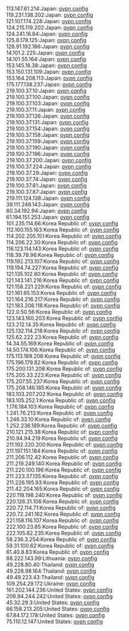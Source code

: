 113.147.61.214:Japan: [ovpn config](vpn/113_147_61_214.ovpn)  
119.231.138.202:Japan: [ovpn config](vpn/119_231_138_202.ovpn)  
121.107.174.228:Japan: [ovpn config](vpn/121_107_174_228.ovpn)  
124.215.119.202:Japan: [ovpn config](vpn/124_215_119_202.ovpn)  
124.241.16.84:Japan: [ovpn config](vpn/124_241_16_84.ovpn)  
125.8.178.125:Japan: [ovpn config](vpn/125_8_178_125.ovpn)  
126.91.192.186:Japan: [ovpn config](vpn/126_91_192_186.ovpn)  
14.101.2.225:Japan: [ovpn config](vpn/14_101_2_225.ovpn)  
14.101.55.164:Japan: [ovpn config](vpn/14_101_55_164.ovpn)  
153.145.18.38:Japan: [ovpn config](vpn/153_145_18_38.ovpn)  
153.150.131.109:Japan: [ovpn config](vpn/153_150_131_109.ovpn)  
153.164.208.113:Japan: [ovpn config](vpn/153_164_208_113.ovpn)  
175.177.138.237:Japan: [ovpn config](vpn/175_177_138_237.ovpn)  
219.100.37.10:Japan: [ovpn config](vpn/219_100_37_10.ovpn)  
219.100.37.100:Japan: [ovpn config](vpn/219_100_37_100.ovpn)  
219.100.37.103:Japan: [ovpn config](vpn/219_100_37_103.ovpn)  
219.100.37.11:Japan: [ovpn config](vpn/219_100_37_11.ovpn)  
219.100.37.126:Japan: [ovpn config](vpn/219_100_37_126.ovpn)  
219.100.37.131:Japan: [ovpn config](vpn/219_100_37_131.ovpn)  
219.100.37.154:Japan: [ovpn config](vpn/219_100_37_154.ovpn)  
219.100.37.158:Japan: [ovpn config](vpn/219_100_37_158.ovpn)  
219.100.37.159:Japan: [ovpn config](vpn/219_100_37_159.ovpn)  
219.100.37.190:Japan: [ovpn config](vpn/219_100_37_190.ovpn)  
219.100.37.196:Japan: [ovpn config](vpn/219_100_37_196.ovpn)  
219.100.37.200:Japan: [ovpn config](vpn/219_100_37_200.ovpn)  
219.100.37.224:Japan: [ovpn config](vpn/219_100_37_224.ovpn)  
219.100.37.29:Japan: [ovpn config](vpn/219_100_37_29.ovpn)  
219.100.37.74:Japan: [ovpn config](vpn/219_100_37_74.ovpn)  
219.100.37.81:Japan: [ovpn config](vpn/219_100_37_81.ovpn)  
219.100.37.87:Japan: [ovpn config](vpn/219_100_37_87.ovpn)  
219.111.124.138:Japan: [ovpn config](vpn/219_111_124_138.ovpn)  
39.111.249.143:Japan: [ovpn config](vpn/39_111_249_143.ovpn)  
60.34.192.94:Japan: [ovpn config](vpn/60_34_192_94.ovpn)  
61.194.151.253:Japan: [ovpn config](vpn/61_194_151_253.ovpn)  
101.235.114.66:Korea Republic of: [ovpn config](vpn/101_235_114_66.ovpn)  
112.160.155.163:Korea Republic of: [ovpn config](vpn/112_160_155_163.ovpn)  
114.202.205.151:Korea Republic of: [ovpn config](vpn/114_202_205_151.ovpn)  
114.206.22.30:Korea Republic of: [ovpn config](vpn/114_206_22_30.ovpn)  
116.123.114.143:Korea Republic of: [ovpn config](vpn/116_123_114_143.ovpn)  
118.39.78.96:Korea Republic of: [ovpn config](vpn/118_39_78_96.ovpn)  
119.192.213.107:Korea Republic of: [ovpn config](vpn/119_192_213_107.ovpn)  
119.194.74.227:Korea Republic of: [ovpn config](vpn/119_194_74_227.ovpn)  
121.135.102.80:Korea Republic of: [ovpn config](vpn/121_135_102_80.ovpn)  
121.143.141.216:Korea Republic of: [ovpn config](vpn/121_143_141_216.ovpn)  
121.158.221.229:Korea Republic of: [ovpn config](vpn/121_158_221_229.ovpn)  
121.161.65.153:Korea Republic of: [ovpn config](vpn/121_161_65_153.ovpn)  
121.164.216.217:Korea Republic of: [ovpn config](vpn/121_164_216_217.ovpn)  
121.183.208.118:Korea Republic of: [ovpn config](vpn/121_183_208_118.ovpn)  
122.0.50.56:Korea Republic of: [ovpn config](vpn/122_0_50_56.ovpn)  
123.143.160.203:Korea Republic of: [ovpn config](vpn/123_143_160_203.ovpn)  
123.212.14.35:Korea Republic of: [ovpn config](vpn/123_212_14_35.ovpn)  
125.132.114.218:Korea Republic of: [ovpn config](vpn/125_132_114_218.ovpn)  
125.62.222.23:Korea Republic of: [ovpn config](vpn/125_62_222_23.ovpn)  
14.34.55.169:Korea Republic of: [ovpn config](vpn/14_34_55_169.ovpn)  
14.50.174.106:Korea Republic of: [ovpn config](vpn/14_50_174_106.ovpn)  
175.113.189.208:Korea Republic of: [ovpn config](vpn/175_113_189_208.ovpn)  
175.196.179.82:Korea Republic of: [ovpn config](vpn/175_196_179_82.ovpn)  
175.200.131.208:Korea Republic of: [ovpn config](vpn/175_200_131_208.ovpn)  
175.205.33.223:Korea Republic of: [ovpn config](vpn/175_205_33_223.ovpn)  
175.207.55.237:Korea Republic of: [ovpn config](vpn/175_207_55_237.ovpn)  
175.208.146.185:Korea Republic of: [ovpn config](vpn/175_208_146_185.ovpn)  
183.103.207.202:Korea Republic of: [ovpn config](vpn/183_103_207_202.ovpn)  
183.105.252.1:Korea Republic of: [ovpn config](vpn/183_105_252_1.ovpn)  
1.176.184.103:Korea Republic of: [ovpn config](vpn/1_176_184_103.ovpn)  
1.241.76.213:Korea Republic of: [ovpn config](vpn/1_241_76_213.ovpn)  
1.246.33.10:Korea Republic of: [ovpn config](vpn/1_246_33_10.ovpn)  
1.252.236.189:Korea Republic of: [ovpn config](vpn/1_252_236_189.ovpn)  
210.121.215.38:Korea Republic of: [ovpn config](vpn/210_121_215_38.ovpn)  
210.94.94.219:Korea Republic of: [ovpn config](vpn/210_94_94_219.ovpn)  
211.192.220.200:Korea Republic of: [ovpn config](vpn/211_192_220_200.ovpn)  
211.197.151.184:Korea Republic of: [ovpn config](vpn/211_197_151_184.ovpn)  
211.206.112.42:Korea Republic of: [ovpn config](vpn/211_206_112_42.ovpn)  
211.219.249.140:Korea Republic of: [ovpn config](vpn/211_219_249_140.ovpn)  
211.220.100.196:Korea Republic of: [ovpn config](vpn/211_220_100_196.ovpn)  
211.223.37.135:Korea Republic of: [ovpn config](vpn/211_223_37_135.ovpn)  
211.226.195.93:Korea Republic of: [ovpn config](vpn/211_226_195_93.ovpn)  
211.42.204.165:Korea Republic of: [ovpn config](vpn/211_42_204_165.ovpn)  
220.118.198.240:Korea Republic of: [ovpn config](vpn/220_118_198_240.ovpn)  
220.126.31.106:Korea Republic of: [ovpn config](vpn/220_126_31_106.ovpn)  
220.72.114.71:Korea Republic of: [ovpn config](vpn/220_72_114_71.ovpn)  
220.72.241.162:Korea Republic of: [ovpn config](vpn/220_72_241_162.ovpn)  
221.158.116.107:Korea Republic of: [ovpn config](vpn/221_158_116_107.ovpn)  
222.100.23.85:Korea Republic of: [ovpn config](vpn/222_100_23_85.ovpn)  
222.105.82.235:Korea Republic of: [ovpn config](vpn/222_105_82_235.ovpn)  
58.236.3.254:Korea Republic of: [ovpn config](vpn/58_236_3_254.ovpn)  
59.31.100.62:Korea Republic of: [ovpn config](vpn/59_31_100_62.ovpn)  
61.40.8.83:Korea Republic of: [ovpn config](vpn/61_40_8_83.ovpn)  
88.222.143.99:Lithuania: [ovpn config](vpn/88_222_143_99.ovpn)  
49.228.80.40:Thailand: [ovpn config](vpn/49_228_80_40.ovpn)  
49.228.98.164:Thailand: [ovpn config](vpn/49_228_98_164.ovpn)  
49.49.223.43:Thailand: [ovpn config](vpn/49_49_223_43.ovpn)  
109.254.29.172:Ukraine: [ovpn config](vpn/109_254_29_172.ovpn)  
161.202.144.236:United States: [ovpn config](vpn/161_202_144_236.ovpn)  
208.94.244.242:United States: [ovpn config](vpn/208_94_244_242.ovpn)  
45.32.29.3:United States: [ovpn config](vpn/45_32_29_3.ovpn)  
66.158.213.205:United States: [ovpn config](vpn/66_158_213_205.ovpn)  
67.84.172.178:United States: [ovpn config](vpn/67_84_172_178.ovpn)  
75.110.12.147:United States: [ovpn config](vpn/75_110_12_147.ovpn)  
